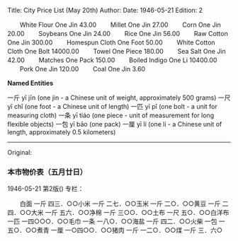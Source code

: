 Title: City Price List (May 20th)
Author:
Date: 1946-05-21
Edition: 2

　　White Flour            One Jin             43.00
　　Millet                 One Jin             27.00
　　Corn                   One Jin             20.00
　　Soybeans               One Jin             24.00
　　Rice                   One Jin             56.00
　　Raw Cotton             One Jin            300.00
　　Homespun Cloth         One Foot             50.00
　　White Cotton Cloth     One Bolt        14000.00
　　Towel                  One Piece           180.00
　　Sea Salt               One Jin             42.00
　　Matches                One Pack            150.00
　　Boiled Indigo          One Li             10400.00
　　Pork                   One Jin            120.00
　　Coal                   One Jin              3.60

**Named Entities**

一斤  yī jīn (one jin - a Chinese unit of weight, approximately 500 grams)
一尺  yī chǐ (one foot - a Chinese unit of length)
一匹  yī pǐ (one bolt - a unit for measuring cloth)
一条  yī tiáo (one piece - unit of measurement for long flexible objects)
一包  yī bāo (one pack)
一厘  yī lí (one li - a Chinese unit of length, approximately 0.5 kilometers)



<hr /> 

Original: 


### 本市物价表（五月廿日）

1946-05-21
第2版()
专栏：

　　白面                    一斤                    四三．○○小米                    一斤                    二七．○○玉米                    一斤                    二○．○○黄豆                    一斤                    二四．○○大米                    一斤                    五六．○○净棉                    一斤                  三○○．○○土布                    一尺                    五○．○○白洋布                  一匹              一四○○○．○○毛巾                    一条                  一八○．○○海盐                    一斤                    四二．○○火柴                    一包                  一五○．○○煮青                    一厘              一○四○○．○○猪肉                    一斤                  一二○．○○煤                      一斤                      三．六○
